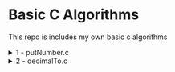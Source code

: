 # Basic C Algorithms
This repo is includes my own basic c algorithms

<details>
<summary>1 - putNumber.c</summary>
<p>
This function can write all numbers in integer range using unistd.h
</p>
</details>

<details>
<summary>2 - decimalTo.c</summary>
<p>
Convert decimal numbers to any number system using unistd.h
</p>
</details>
